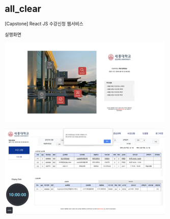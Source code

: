 # all_clear
[Capstone] React JS 수강신청 웹서비스

실행화면 

![실행1](./screenshot/example1.png)


![실행2](./screenshot/example2.png)
